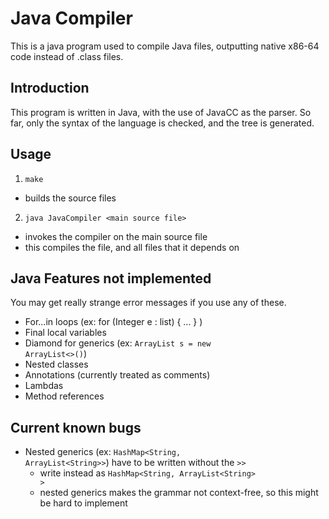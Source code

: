 # Java Compiler
This is a java program used to compile Java files, outputting native x86-64 code instead
of .class files.

## Introduction
This program is written in Java, with the use of JavaCC as the parser.
So far, only the syntax of the language is checked, and the tree is generated.

## Usage
1. ```make```
  - builds the source files
2. ```java JavaCompiler <main source file>```
  - invokes the compiler on the main source file
  - this compiles the file, and all files that it depends on

## Java Features not implemented
You may get really strange error messages if you use any of these.
- For...in loops (ex: for (Integer e : list) { ... }  )
- Final local variables
- Diamond for generics  (ex: <code>ArrayList<String> s = new ArrayList<>()</code>)
- Nested classes
- Annotations (currently treated as comments)
- Lambdas
- Method references

## Current known bugs
- Nested generics (ex: <code>HashMap&lt;String, ArrayList&lt;String&gt;&gt;</code>) have to be written without the <code>&gt;&gt;</code>
  - write instead as <code>HashMap&lt;String, ArrayList&lt;String&gt; &gt;</code>
  - nested generics makes the grammar not context-free, so this might be hard to implement
